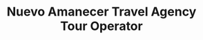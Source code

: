 ---
title: "Nuevo Amanecer Travel Agency Tour Operator"
url: /panajachel/nuevo-amanecer-travel-agency-tour-operator/
shop: agencia de viajes
---
